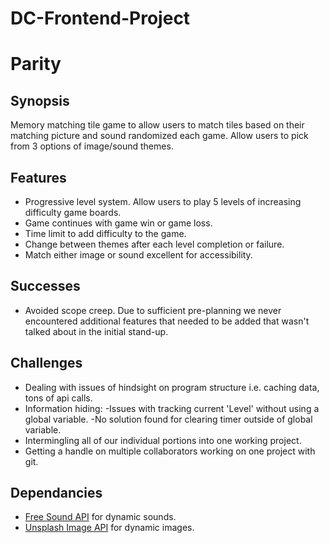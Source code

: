 # DC-Frontend-Project

# Parity

## Synopsis
Memory matching tile game to allow users to match tiles based on their matching picture and sound randomized each game. Allow users to pick from 3 options of image/sound themes. 

## Features
- Progressive level system. Allow users to play 5 levels of increasing difficulty game boards.
- Game continues with game win or game loss.
- Time limit to add difficulty to the game.
- Change between themes after each level completion or failure.
- Match either image or sound excellent for accessibility.

## Successes
- Avoided scope creep. Due to sufficient pre-planning we never encountered additional features that needed to be added that wasn't talked about in the initial stand-up.

## Challenges
- Dealing with issues of hindsight on program structure i.e. caching data, tons of api calls.
- Information hiding:
    -Issues with tracking current 'Level' without using a global variable.
    -No solution found for clearing timer outside of global variable.
- Intermingling all of our individual portions into one working project. 
- Getting a handle on multiple collaborators working on one project with git. 

## Dependancies
- [Free Sound API](https://freesound.org/docs/api/ "Free Sound API") for dynamic sounds.
- [Unsplash Image API]( https://unsplash.com/developers "Unsplash Image API") for dynamic images. 
